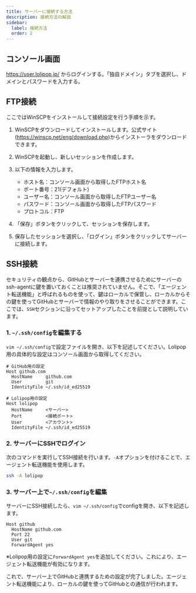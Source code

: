 ```yaml
---
title: サーバーに接続する方法
description: 接続方法の解説
sidebar:
  label: 接続方法
  order: 2
---
```


## コンソール画面

<a href="https://user.lolipop.jp/" target="_blank">https://user.lolipop.jp/</a> からログインする。「独自ドメイン」タブを選択し、ドメインとパスワードを入力する。

## FTP接続

ここではWinSCPをインストールして接続設定を行う手順を示す。

1. WinSCPをダウンロードしてインストールします。公式サイト(<https://winscp.net/eng/download.php>)からインストーラをダウンロードできます。

2. WinSCPを起動し、新しいセッションを作成します。

3. 以下の情報を入力します。
   - ホスト名：コンソール画面から取得したFTPホスト名
   - ポート番号：21(デフォルト)
   - ユーザー名：コンソール画面から取得したFTPユーザー名
   - パスワード：コンソール画面から取得したFTPパスワード
   - プロトコル：FTP

4. 「保存」ボタンをクリックして、セッションを保存します。

5. 保存したセッションを選択し、「ログイン」ボタンをクリックしてサーバーに接続します。

## SSH接続

セキュリティの観点から、GitHubとサーバーを連携させるためにサーバーのssh-agentに鍵を置いておくことは推奨されていません。そこで、「エージェント転送機能」と呼ばれるものを使って、鍵はローカルで保管し、ローカルからその鍵を使ってGitHubとサーバーで情報のやり取りをさせることができます。ここでは、`SSH`セクションに沿ってセットアップしたことを前提として説明しています。

### 1. `~/.ssh/config`を編集する

`vim ~/.ssh/config`で設定ファイルを開き、以下を記述してください。Lolipop用の具体的な設定はコンソール画面から取得してください。

```vim
# GitHub用の設定
Host github.com
  HostName     github.com
  User         git
  IdentityFile ~/.ssh/id_ed25519

# Lolipop用の設定
Host lolipop
  HostName     <サーバー>
  Port         <接続ポート>
  User         <アカウント>
  IdentityFile ~/.ssh/id_ed25519
```

### 2. サーバーにSSHでログイン

次のコマンドを実行してSSH接続を行います。`-A`オプションを付けることで、エージェント転送機能を使用します。

```bash
ssh -A lolipop
```

### 3. サーバー上で`~/.ssh/config`を編集

サーバーにSSH接続したら、`vim ~/.ssh/config`でconfigを開き、以下を記述します。

```vim
Host github
  HostName github.com
  Port 22
  User git
  ForwardAgent yes
```

※Lolipop用の設定に`ForwardAgent yes`を追加してください。これにより、エージェント転送機能が有効になります。

これで、サーバー上でGitHubと連携するための設定が完了しました。エージェント転送機能により、ローカルの鍵を使ってGitHubとの通信が行われます。
